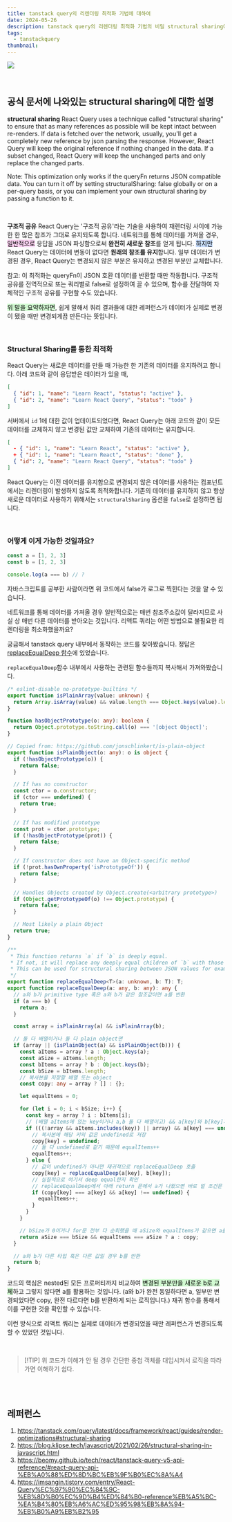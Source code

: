 ```yaml
---
title: tanstack query의 리렌더링 최적화 기법에 대하여
date: 2024-05-26
description: tanstack query의 리렌더링 최적화 기법의 비밀 structural sharing에 대하여
tags:
  - tanstackquery
thumbnail:
---
```

![](Pasted%20image%2020240601135733.png)

<br />

## 공식 문서에 나와있는 structural sharing에 대한 설명

**structural sharing**
React Query uses a technique called "structural sharing" to ensure that as many references as possible will be kept intact between re-renders. If data is fetched over the network, usually, you'll get a completely new reference by json parsing the response. However, React Query will keep the original reference if nothing changed in the data. If a subset changed, React Query will keep the unchanged parts and only replace the changed parts.

Note: This optimization only works if the queryFn returns JSON compatible data. You can turn it off by setting structuralSharing: false globally or on a per-query basis, or you can implement your own structural sharing by passing a function to it.

<br />

**구조적 공유**
React Query는 '구조적 공유'라는 기술을 사용하여 재렌더링 사이에 가능한 한 많은 참조가 그대로 유지되도록 합니다. 네트워크를 통해 데이터를 가져올 경우, <mark style="background: #FFB8EBA6;">일반적으로</mark> 응답을 JSON 파싱함으로써 **완전히 새로운 참조**를 얻게 됩니다. <mark style="background: #ADCCFFA6;">하지만</mark> React Query는 데이터에 변동이 없다면 **원래의 참조를 유지**합니다. 일부 데이터가 변경된 경우, React Query는 변경되지 않은 부분은 유지하고 변경된 부분만 교체합니다.

참고: 이 최적화는 queryFn이 JSON 호환 데이터를 반환할 때만 작동합니다. 구조적 공유를 전역적으로 또는 쿼리별로 false로 설정하여 끌 수 있으며, 함수를 전달하여 자체적인 구조적 공유를 구현할 수도 있습니다.

<mark style="background: #BBFABBA6;">위 말을 요약하자면</mark>, 쉽게 말해서 쿼리 결과들에 대한 레퍼런스가 데이터가 실제로 변경이 됐을 때만 변경되게끔 만든다는 뜻입니다.

<br />

### Structural Sharing를 통한 최적화

React Query는 새로운 데이터를 만들 때 가능한 한 기존의 데이터를 유지하려고 합니다. 아래 코드와 같이 응답받은 데이터가 있을 때,

```json
[
  { "id": 1, "name": "Learn React", "status": "active" },
  { "id": 2, "name": "Learn React Query", "status": "todo" }
]
```

서버에서 `id` 1에 대한 값이 업데이트되었다면, React Query는 아래 코드와 같이 모든 데이터를 교체하지 않고 변경된 값만 교체하여 기존의 데이터는 유지합니다.

```json
[
  - { "id": 1, "name": "Learn React", "status": "active" },
  + { "id": 1, "name": "Learn React", "status": "done" },
  { "id": 2, "name": "Learn React Query", "status": "todo" }
]
```

React Query는 이전 데이터를 유지함으로 변경되지 않은 데이터를 사용하는 컴포넌트에서는 리렌더링이 발생하지 않도록 최적화합니다. 기존의 데이터를 유지하지 않고 항상 새로운 데이터로 사용하기 위해서는 `structuralSharing` 옵션을 `false`로 설정하면 됩니다.

<br />

### 어떻게 이게 가능한 것일까요?

```js
const a = [1, 2, 3]
const b = [1, 2, 3]

console.log(a === b) // ?
```

자바스크립트를 공부한 사람이라면 위 코드에서 false가 로그로 찍힌다는 것을 알 수 있습니다.

네트워크를 통해 데이터를 가져올 경우 일반적으로는 매번 참조주소값이 달라지므로 사실 상 매번 다른 데이터를 받아오는 것입니다. 
리액트 쿼리는 어떤 방법으로 불필요한 리렌더링을 최소화했을까요?

궁금해서 tanstack query 내부에서 동작하는 코드를 찾아봤습니다.
정답은 [replaceEqualDeep 함수](https://github.com/TanStack/query/blob/b0c09aa63d7b8dad84d34ee5ba49d280032e467d/packages/query-core/src/utils.ts#L217)에 있었습니다.

`replaceEqualDeep`함수 내부에서 사용하는 관련된 함수들까지 복사해서 가져와봤습니다.

```ts
/* eslint-disable no-prototype-builtins */
export function isPlainArray(value: unknown) {
  return Array.isArray(value) && value.length === Object.keys(value).length;
}

function hasObjectPrototype(o: any): boolean {
  return Object.prototype.toString.call(o) === '[object Object]';
}

// Copied from: https://github.com/jonschlinkert/is-plain-object
export function isPlainObject(o: any): o is object {
  if (!hasObjectPrototype(o)) {
    return false;
  }

  // If has no constructor
  const ctor = o.constructor;
  if (ctor === undefined) {
    return true;
  }

  // If has modified prototype
  const prot = ctor.prototype;
  if (!hasObjectPrototype(prot)) {
    return false;
  }

  // If constructor does not have an Object-specific method
  if (!prot.hasOwnProperty('isPrototypeOf')) {
    return false;
  }

  // Handles Objects created by Object.create(<arbitrary prototype>)
  if (Object.getPrototypeOf(o) !== Object.prototype) {
    return false;
  }

  // Most likely a plain Object
  return true;
}

/**
 * This function returns `a` if `b` is deeply equal.
 * If not, it will replace any deeply equal children of `b` with those of `a`.
 * This can be used for structural sharing between JSON values for example.
 */
export function replaceEqualDeep<T>(a: unknown, b: T): T;
export function replaceEqualDeep(a: any, b: any): any {
  // a와 b가 primitive type 혹은 a와 b가 같은 참조값이면 a를 반환
  if (a === b) {
    return a;
  }

  const array = isPlainArray(a) && isPlainArray(b);

  // 둘 다 배열이거나 둘 다 plain object면
  if (array || (isPlainObject(a) && isPlainObject(b))) {
    const aItems = array ? a : Object.keys(a);
    const aSize = aItems.length;
    const bItems = array ? b : Object.keys(b);
    const bSize = bItems.length;
    // 복사본을 저장할 배열 또는 object
    const copy: any = array ? [] : {};

    let equalItems = 0;

    for (let i = 0; i < bSize; i++) {
      const key = array ? i : bItems[i];
      // (배열 aItems에 있는 key이거나 a,b 둘 다 배열이고) && a[key]와 b[key]가 undefined이면
      if (((!array && aItems.includes(key)) || array) && a[key] === undefined && b[key] === undefined) {
        // 복사본에 해당 키의 값은 undefined로 저장
        copy[key] = undefined;
        // 둘 다 undefined로 같기 때문에 equalItems++
        equalItems++;
      } else {
        // 값이 undefined가 아니면 재귀적으로 replaceEqualDeep 호출
        copy[key] = replaceEqualDeep(a[key], b[key]);
        // 실질적으로 여기서 deep equal한지 확인
        // replaceEqualDeep에서 아래 return 문에서 a가 나왔으면 바로 밑 조건문 통과 equalItems++
        if (copy[key] === a[key] && a[key] !== undefined) {
          equalItems++;
        }
      }
    }

    // bSize가 0이거나 for문 전부 다 순회했을 때 aSize와 equalItems가 같으면 a를 반환
    return aSize === bSize && equalItems === aSize ? a : copy;
  }

  // a와 b가 다른 타입 혹은 다른 값일 경우 b를 반환
  return b;
}

```

코드의 핵심은 nested된 모든 프로퍼티까지 비교하여 <mark style="background: #BBFABBA6;">변경된 부분만을 새로운 b로 교체</mark>하고 그렇지 않다면 a를 활용하는 것입니다.
(a와 b가 완전 동일하다면 a, 일부만 변경되었다면 copy, 완전 다르다면 b를 반환하게 되는 로직입니다.)
재귀 함수를 통해서 이를 구현한 것을 확인할 수 있습니다.

이런 방식으로 리액트 쿼리는 실제로 데이터가 변경되었을 때만 레퍼런스가 변경되도록 할 수 있었던 것입니다.

<br />

>[!TIP] 위 코드가 이해가 안 될 경우
>간단한 중첩 객체를 대입시켜서 로직을 따라가면 이해하기 쉽다.



<br />
<br />

## 레퍼런스
1. https://tanstack.com/query/latest/docs/framework/react/guides/render-optimizations#structural-sharing
2. https://blog.klipse.tech/javascript/2021/02/26/structural-sharing-in-javascript.html
3. https://beomy.github.io/tech/react/tanstack-query-v5-api-reference/#react-query-api-%EB%A0%88%ED%8D%BC%EB%9F%B0%EC%8A%A4
4. https://imsangin.tistory.com/entry/React-Query%EC%97%90%EC%84%9C-%EB%8D%B0%EC%9D%B4%ED%84%B0-reference%EB%A5%BC-%EA%B4%80%EB%A6%AC%ED%95%98%EB%8A%94-%EB%B0%A9%EB%B2%95
